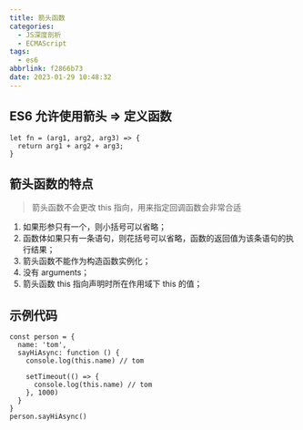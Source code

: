 ```yaml
---
title: 箭头函数
categories:
  - JS深度剖析
  - ECMAScript
tags:
  - es6
abbrlink: f2866b73
date: 2023-01-29 10:48:32
---
```

## ES6 允许使用箭头 => 定义函数
```JS
let fn = (arg1, arg2, arg3) => {
  return arg1 + arg2 + arg3;
}
```

## 箭头函数的特点
>箭头函数不会更改 this 指向，用来指定回调函数会非常合适
1. 如果形参只有一个，则小括号可以省略；
2. 函数体如果只有一条语句，则花括号可以省略，函数的返回值为该条语句的执行结果；
3. 箭头函数不能作为构造函数实例化；
4. 没有 arguments；
5. 箭头函数 this 指向声明时所在作用域下 this 的值；

## 示例代码
```JS
const person = {
  name: 'tom',
  sayHiAsync: function () {
    console.log(this.name) // tom

    setTimeout(() => {
      console.log(this.name) // tom
    }, 1000)
  }
}
person.sayHiAsync()
```